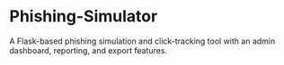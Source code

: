 # Phishing-Simulator
A Flask-based phishing simulation and click-tracking tool with an admin dashboard, reporting, and export features.
